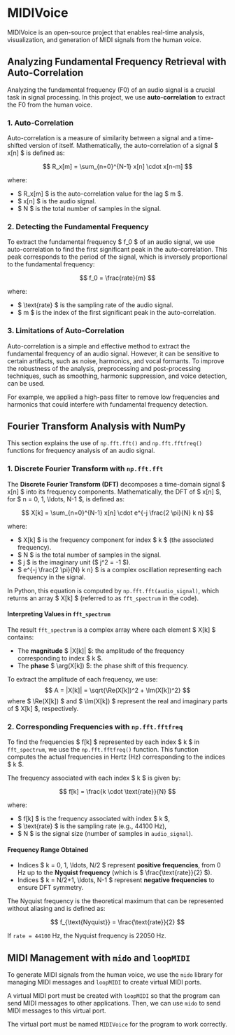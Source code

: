 # MIDIVoice

MIDIVoice is an open-source project that enables real-time analysis, visualization, and generation of MIDI signals from the human voice.

## Analyzing Fundamental Frequency Retrieval with Auto-Correlation

Analyzing the fundamental frequency (F0) of an audio signal is a crucial task in signal processing. In this project, we use **auto-correlation** to extract the F0 from the human voice.

### 1. Auto-Correlation

Auto-correlation is a measure of similarity between a signal and a time-shifted version of itself. Mathematically, the auto-correlation of a signal $ x[n] $ is defined as:

$$ R_x[m] = \sum_{n=0}^{N-1} x[n] \cdot x[n-m] $$

where:

- $ R_x[m] $ is the auto-correlation value for the lag $ m $.
- $ x[n] $ is the audio signal.
- $ N $ is the total number of samples in the signal.

### 2. Detecting the Fundamental Frequency

To extract the fundamental frequency $ f_0 $ of an audio signal, we use auto-correlation to find the first significant peak in the auto-correlation. This peak corresponds to the period of the signal, which is inversely proportional to the fundamental frequency:

$$ f_0 = \frac{rate}{m} $$

where:

- $ \text{rate} $ is the sampling rate of the audio signal.
- $ m $ is the index of the first significant peak in the auto-correlation.

### 3. Limitations of Auto-Correlation

Auto-correlation is a simple and effective method to extract the fundamental frequency of an audio signal. However, it can be sensitive to certain artifacts, such as noise, harmonics, and vocal formants. To improve the robustness of the analysis, preprocessing and post-processing techniques, such as smoothing, harmonic suppression, and voice detection, can be used.

For example, we applied a high-pass filter to remove low frequencies and harmonics that could interfere with fundamental frequency detection.

## Fourier Transform Analysis with NumPy

This section explains the use of `np.fft.fft()` and `np.fft.fftfreq()` functions for frequency analysis of an audio signal.

### 1. Discrete Fourier Transform with `np.fft.fft`

The **Discrete Fourier Transform (DFT)** decomposes a time-domain signal $ x[n] $ into its frequency components. Mathematically, the DFT of $ x[n] $, for $ n = 0, 1, \ldots, N-1 $, is defined as:

$$ X[k] = \sum_{n=0}^{N-1} x[n] \cdot e^{-j \frac{2 \pi}{N} k n} $$

where:
- $ X[k] $ is the frequency component for index $ k $ (the associated frequency).
- $ N $ is the total number of samples in the signal.
- $ j $ is the imaginary unit ($ j^2 = -1 $).
- $ e^{-j \frac{2 \pi}{N} k n} $ is a complex oscillation representing each frequency in the signal.

In Python, this equation is computed by `np.fft.fft(audio_signal)`, which returns an array $ X[k] $ (referred to as `fft_spectrum` in the code).

#### Interpreting Values in `fft_spectrum`

The result `fft_spectrum` is a complex array where each element $ X[k] $ contains:
- The **magnitude** $ |X[k]| $: the amplitude of the frequency corresponding to index $ k $.
- The **phase** $ \arg(X[k]) $: the phase shift of this frequency.

To extract the amplitude of each frequency, we use:
$$ A = |X[k]| = \sqrt{\Re(X[k])^2 + \Im(X[k])^2} $$
where $ \Re(X[k]) $ and $ \Im(X[k]) $ represent the real and imaginary parts of $ X[k] $, respectively.

### 2. Corresponding Frequencies with `np.fft.fftfreq`

To find the frequencies $ f[k] $ represented by each index $ k $ in `fft_spectrum`, we use the `np.fft.fftfreq()` function. This function computes the actual frequencies in Hertz (Hz) corresponding to the indices $ k $.

The frequency associated with each index $ k $ is given by:

$$ f[k] = \frac{k \cdot \text{rate}}{N} $$

where:
- $ f[k] $ is the frequency associated with index $ k $,
- $ \text{rate} $ is the sampling rate (e.g., 44100 Hz),
- $ N $ is the signal size (number of samples in `audio_signal`).

#### Frequency Range Obtained

- Indices $ k = 0, 1, \ldots, N/2 $ represent **positive frequencies**, from 0 Hz up to the **Nyquist frequency** (which is $ \frac{\text{rate}}{2} $).
- Indices $ k = N/2+1, \ldots, N-1 $ represent **negative frequencies** to ensure DFT symmetry.

The Nyquist frequency is the theoretical maximum that can be represented without aliasing and is defined as:

$$ f_{\text{Nyquist}} = \frac{\text{rate}}{2} $$

If `rate = 44100` Hz, the Nyquist frequency is 22050 Hz.

## MIDI Management with `mido` and `loopMIDI`

To generate MIDI signals from the human voice, we use the `mido` library for managing MIDI messages and `loopMIDI` to create virtual MIDI ports.

A virtual MIDI port must be created with `loopMIDI` so that the program can send MIDI messages to other applications. Then, we can use `mido` to send MIDI messages to this virtual port.

The virtual port must be named `MIDIVoice` for the program to work correctly.